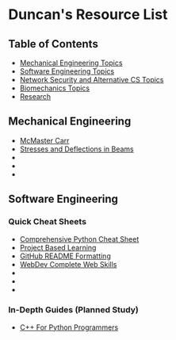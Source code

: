 # Duncan's Resource List

## Table of Contents

- [Mechanical Engineering Topics](#mechanical-engineering)
- [Software Engineering Topics](#software-engineering)
- [Network Security and Alternative CS Topics](#netsecaltcs)
- [Biomechanics Topics](#biomechanics)
- [Research](#research)

## Mechanical Engineering

- [McMaster Carr](https://www.mcmaster.com/)
- [Stresses and Deflections in Beams](https://mechanicalc.com/reference/beam-analysis)
- []()
- []()
- []()

## Software Engineering

### Quick Cheat Sheets

- [Comprehensive Python Cheat Sheet](https://github.com/gto76/python-cheatsheet)
- [Project Based Learning](https://github.com/practical-tutorials/project-based-learning)
- [GitHub README Formatting](https://docs.github.com/en/github/writing-on-github/getting-started-with-writing-and-formatting-on-github/basic-writing-and-formatting-syntax)
- [WebDev Complete Web Skills](https://andreasbm.github.io/web-skills/?compact)
- []()
- []()
- []()

### In-Depth Guides (Planned Study)

- [C++ For Python Programmers](https://runestone.academy/runestone/books/published/cpp4python/index.html)
<!-- - [Intro to React](https://reactjs.org/tutorial/tutorial.html)
- [Intro to Django](https://docs.djangoproject.com/en/3.2/intro/tutorial01/)
- [Teach Yourself CS](https://teachyourselfcs.com/)
- [Mathematics for Machine Learning](https://mml-book.github.io/)
- [Mathematics for Machine Learning](https://gwthomas.github.io/docs/math4ml.pdf)
- [Intro to Probability for Data Science](https://probability4datascience.com/TOC.html)
- [A Common Sense Guide to Data Structures and Algorithms](https://usermanual.wiki/Document/A20Common20Sense20Guide20To20Data20Structures20And20Algorithms2020Jay20Wengrow.1281995573.pdf)
- [Algorithms, 4th Edition](https://algs4.cs.princeton.edu/home/)
- [Operating Systems](https://github.com/tuhdo/os01)
- []()
- []()
- []()

## Netsec/AltCS

- [VIM Cheat Sheet](https://vim.rtorr.com/)
- [NMAP Cheat Sheet](https://www.stationx.net/nmap-cheat-sheet/)
- [HashCat Cheat Sheet Site](https://hashcat.net/wiki/doku.php?id=supported_psa_original)
- [HashCat Cheat Sheet Github](https://github.com/frizb/Hashcat-Cheatsheet)
- [NVD National Vulnerability Database](https://nvd.nist.gov/vuln/search)
- [Exploit Database](https://www.exploit-db.com/)
- [Local Windows Privilege Escalation Checklist](https://book.hacktricks.xyz/windows/checklist-windows-privilege-escalation)
- [TryHackMe Leaning Path](https://blog.tryhackme.com/free_path/)

## Biomechanics

- [Winter's Biomechanics and Motor Control of Human Movement](https://edisciplinas.usp.br/pluginfile.php/4174628/mod_resource/content/2/David%20A.%20Winter-Biomechanics%20and%20Motor%20Control%20of%20Human%20Movement-Wiley%20%282009%29.pdf)
- [Physiopedia](https://www.physio-pedia.com/home/)
- [Atlas of Limb Prosthetics](http://www.oandplibrary.org/alp/)

## Research

- [BibTeX Entry Types w/ Examples](https://www.bibtex.com/e/entry-types/)
- [NASA PubMed Central](https://www.ncbi.nlm.nih.gov/pmc/funder/nasa/)
- [Wikiversity Astrophysics](https://en.wikiversity.org/wiki/Astrophysics)
- [MIT OpenCourseWare](https://ocw.mit.edu/courses/find-by-topic/#cat=engineering&subcat=computerscience)
